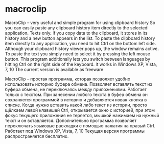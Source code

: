 ﻿# macroclip
MacroClip – very useful and simple program for using clipboard history
So you can easily paste any clipboard history item directly to the selected application. Texts only. 
If you copy data to the clipboard, it stores in its history and a new button appears in the list. 
To paste the clipboard history item directly to any application, you need to hit Ctrl on the bottom left side. 
Although your clipboard history viewer pops up, the window remains active. 
To paste the text you simply need to select it by pressing the left mouse button. 
This program additionally lets you switch between languages by hitting Ctrl on the right side of the keyboard. 
It works in Windows XP, Vista, 7, 10
The current version is available as freeware 

MacroClip – простая программа, которая позволяет удобно использовать
историю буфера обмена. Позволяет вставлять текст из буфера обмена, не переключаясь между приложениями. 
Работает только с текстом. 
При занесении любого текста в буфер обмена он сохраняется программой в историю и добавляется новая кнопка в списке. 
Когда нужно вставить какой либо текст из истории, просто щёлкаем левой клавишей Ctrl, открывается окно с историей, при этом фокус текущего приложения не теряется, мышкой нажимаем на нужный текст и он вставляется.
Дополнительно программа позволяет переключать языковые раскладки с помощью нажатия на правый Ctrl.
Работает под Windows XP, Vista, 7, 10
Текущая версия программы распространяется бесплатно.
